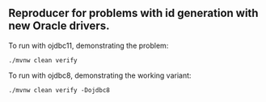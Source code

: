 ## Reproducer for problems with id generation with new Oracle drivers.

To run with ojdbc11, demonstrating the problem:
```
./mvnw clean verify
```
To run with ojdbc8, demonstrating the working variant:
```
./mvnw clean verify -Dojdbc8
```
  